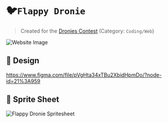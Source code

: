 # 🐦`Flappy Dronie`

> Created for the [Dronies Contest](https://twitter.com/DroniesNFT/status/1471944344009543682) (Category: `Coding/Web`)

 <img src="https://raw.githubusercontent.com/bennodev19/dronies-watch/master/client/static/website-capture.png" alt="Website Image">

## 🌝 Design

https://www.figma.com/file/pVgHta34xTBu2XbidHpmDo/?node-id=21%3A959

## 📄 Sprite Sheet

<img src="https://raw.githubusercontent.com/bennodev19/dronies-watch/master/client/src/assets/games/flappydronie/sheet.png" alt="Flappy Dronie Spritesheet">
